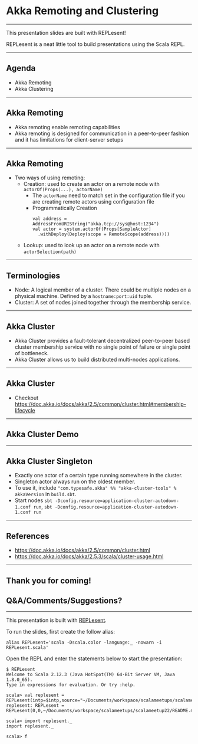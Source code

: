 # Akka Remoting and Clustering

---

This presentation slides are built with REPLesent!

REPLesent is a neat little tool to build presentations
using the Scala REPL.

---

## Agenda

- Akka Remoting
- Akka Clustering

---

## Akka Remoting

- Akka remoting enable remoting capabilities
- Akka remoting is designed for communication in a peer-to-peer fashion 
  and it has limitations for client-server setups

---

## Akka Remoting

- Two ways of using remoting:
  - Creation: used to create an actor on a remote node with 
    `actorOf(Props(...), actorName)`
    - The `actorName` need to match set in the configuration file 
      if you are creating remote actors using configuration file
    - Programmatically Creation
      ```
      val address = AddressFromURIString("akka.tcp://sys@host:1234")
      val actor = system.actorOf(Props[SampleActor]
      	.withDeploy(Deploy(scope = RemoteScope(address))))
      ```
  - Lookup: used to look up an actor on a remote node with `actorSelection(path)`

---

## Terminologies

- Node: A logical member of a cluster. There could be multiple nodes on a 
physical machine. Defined by a `hostname:port:uid` tuple.
- Cluster: A set of nodes joined together through the membership service.

---

## Akka Cluster

- Akka Cluster provides a fault-tolerant decentralized peer-to-peer based 
  cluster membership service with no single point of failure or single point of 
  bottleneck.
- Akka Cluster allows us to build distributed multi-nodes applications.

---

## Akka Cluster

- Checkout https://doc.akka.io/docs/akka/2.5/common/cluster.html#membership-lifecycle

---

## Akka Cluster Demo

---

## Akka Cluster Singleton

- Exactly one actor of a certain type running somewhere in the cluster.
- Singleton actor always run on the oldest member.
- To use it, include `"com.typesafe.akka" %% "akka-cluster-tools" % akkaVersion`
  in `build.sbt`.
- Start nodes `sbt -Dconfig.resource=application-cluster-autodown-1.conf run`,
  `sbt -Dconfig.resource=application-cluster-autodown-1.conf run`

---

## References

- https://doc.akka.io/docs/akka/2.5/common/cluster.html
- https://doc.akka.io/docs/akka/2.5.3/scala/cluster-usage.html

---

## Thank you for coming!

## Q&A/Comments/Suggestions?

---

This presentation is built with [REPLesent](https://github.com/marconilanna/REPLesent).

To run the slides, first create the follow alias:

```
alias REPLesent='scala -Dscala.color -language:_ -nowarn -i REPLesent.scala'
```

Open the REPL and enter the statements below to start the presentation:

```
$ REPLesent
Welcome to Scala 2.12.3 (Java HotSpot(TM) 64-Bit Server VM, Java 1.8.0_65).
Type in expressions for evaluation. Or try :help.

scala> val replesent = REPLesent(intp=$intp,source="~/Documents/workspace/scalameetups/scalameetup22/README.md")
replesent: REPLesent = REPLesent(0,0,~/Documents/workspace/scalameetups/scalameetup22/README.md,true,true,scala.tools.nsc.interpreter.ILoop$ILoopInterpreter@3b80bb63)

scala> import replesent._
import replesent._

scala> f
```